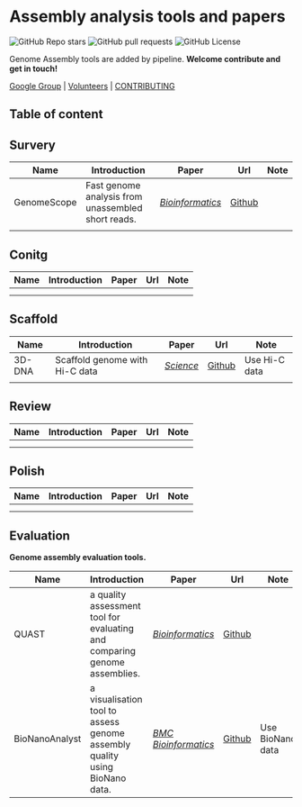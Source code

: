 # Assembly analysis tools and papers

![GitHub Repo stars](https://img.shields.io/github/stars/Jwindler/Assembly_tools) ![GitHub pull requests](https://img.shields.io/github/issues-pr/Jwindler/Assembly_tools) ![GitHub License](https://img.shields.io/github/license/Jwindler/Assembly_tools)

Genome Assembly tools are added by pipeline. **Welcome contribute and get in touch!**

[Google Group](https://groups.google.com/g/assembly-tools) | [Volunteers](https://github.com/Jwindler/Assembly_tools/blob/main/Volunteers.md)  | [CONTRIBUTING](https://github.com/Jwindler/Assembly_tools/blob/main/CONTRIBUTING.md)



## Table of content








## Survery



| Name        | Introduction                                       | Paper                                                             | Url                                                | Note |
| ----------- | -------------------------------------------------- | ----------------------------------------------------------------- | -------------------------------------------------- | ---- |
| GenomeScope | Fast genome analysis from unassembled short reads. | [*Bioinformatics*](https://doi.org/10.1093/bioinformatics/btx153) | [Github](https://github.com/schatzlab/genomescope) |      |
|             |                                                    |                                                                   |                                                    |      |





## Conitg



| Name | Introduction | Paper | Url | Note |
| ---- | ------------ | ----- | --- | ---- |
|      |              |       |     |      |
|      |              |       |     |      |





## Scaffold



| Name   | Introduction                   | Paper                                                        | Url                                          | Note          |
| ------ | ------------------------------ | ------------------------------------------------------------ | -------------------------------------------- | ------------- |
| 3D-DNA | Scaffold genome with Hi-C data | [*Science*](https://www.science.org/doi/10.1126/science.aal3327) | [Github](https://github.com/aidenlab/3d-dna) | Use Hi-C data |
|        |                                |                                                              |                                              |               |



## Review



| Name | Introduction | Paper | Url | Note |
| ---- | ------------ | ----- | --- | ---- |
|      |              |       |     |      |
|      |              |       |     |      |



## Polish



| Name | Introduction | Paper | Url | Note |
| ---- | ------------ | ----- | --- | ---- |
|      |              |       |     |      |
|      |              |       |     |      |



## Evaluation

**Genome assembly evaluation tools.**

| Name           | Introduction                                                 | Paper                                                        | Url                                                          | Note              |
| -------------- | ------------------------------------------------------------ | ------------------------------------------------------------ | ------------------------------------------------------------ | ----------------- |
| QUAST          | a quality assessment tool for evaluating and comparing genome assemblies. | [*Bioinformatics*](https://doi.org/10.1093/bioinformatics/btt086) | [Github](https://github.com/ablab/quast)                     |                   |
| BioNanoAnalyst | a visualisation tool to assess genome assembly quality using BioNano data. | [*BMC Bioinformatics*](https://bmcbioinformatics.biomedcentral.com/) | [Github](https://github.com/AppliedBioinformatics/BioNanoAnalyst) | Use BioNano  data |









